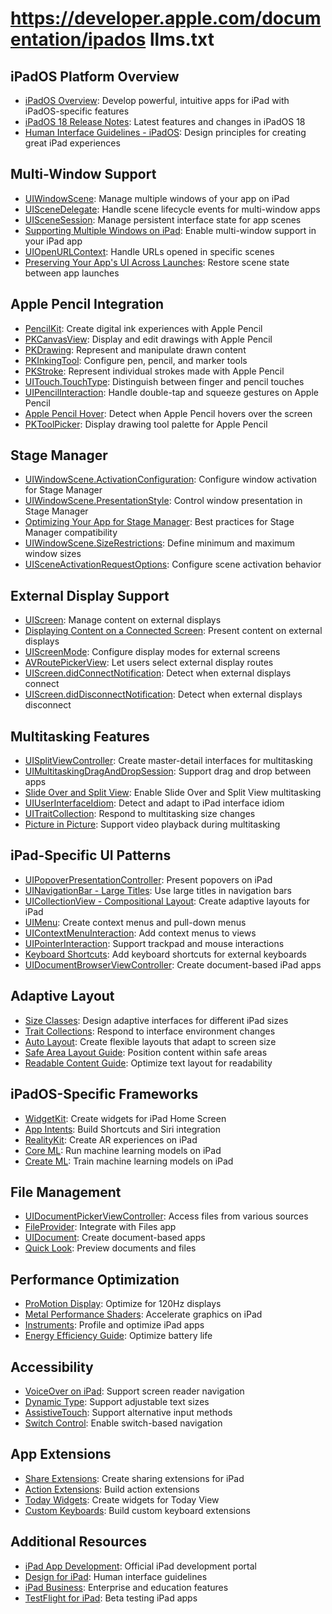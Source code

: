 # https://developer.apple.com/documentation/ipados llms.txt

## iPadOS Platform Overview
- [iPadOS Overview](https://developer.apple.com/documentation/ipados): Develop powerful, intuitive apps for iPad with iPadOS-specific features
- [iPadOS 18 Release Notes](https://developer.apple.com/documentation/ipados-release-notes): Latest features and changes in iPadOS 18
- [Human Interface Guidelines - iPadOS](https://developer.apple.com/design/human-interface-guidelines/platforms/designing-for-ipados): Design principles for creating great iPad experiences

## Multi-Window Support
- [UIWindowScene](https://developer.apple.com/documentation/uikit/uiwindowscene): Manage multiple windows of your app on iPad
- [UISceneDelegate](https://developer.apple.com/documentation/uikit/uiscenedelegate): Handle scene lifecycle events for multi-window apps
- [UISceneSession](https://developer.apple.com/documentation/uikit/uiscenesession): Manage persistent interface state for app scenes
- [Supporting Multiple Windows on iPad](https://developer.apple.com/documentation/uikit/app_and_environment/scenes/supporting_multiple_windows_on_ipad): Enable multi-window support in your iPad app
- [UIOpenURLContext](https://developer.apple.com/documentation/uikit/uiopenurlcontext): Handle URLs opened in specific scenes
- [Preserving Your App's UI Across Launches](https://developer.apple.com/documentation/uikit/view_controllers/preserving_your_app_s_ui_across_launches): Restore scene state between app launches

## Apple Pencil Integration
- [PencilKit](https://developer.apple.com/documentation/pencilkit): Create digital ink experiences with Apple Pencil
- [PKCanvasView](https://developer.apple.com/documentation/pencilkit/pkcanvasview): Display and edit drawings with Apple Pencil
- [PKDrawing](https://developer.apple.com/documentation/pencilkit/pkdrawing): Represent and manipulate drawn content
- [PKInkingTool](https://developer.apple.com/documentation/pencilkit/pkinkingtool): Configure pen, pencil, and marker tools
- [PKStroke](https://developer.apple.com/documentation/pencilkit/pkstroke): Represent individual strokes made with Apple Pencil
- [UITouch.TouchType](https://developer.apple.com/documentation/uikit/uitouch/touchtype): Distinguish between finger and pencil touches
- [UIPencilInteraction](https://developer.apple.com/documentation/uikit/uipencilinteraction): Handle double-tap and squeeze gestures on Apple Pencil
- [Apple Pencil Hover](https://developer.apple.com/documentation/uikit/pencil_interactions/handling_input_from_apple_pencil): Detect when Apple Pencil hovers over the screen
- [PKToolPicker](https://developer.apple.com/documentation/pencilkit/pktoolpicker): Display drawing tool palette for Apple Pencil

## Stage Manager
- [UIWindowScene.ActivationConfiguration](https://developer.apple.com/documentation/uikit/uiwindowscene/activationconfiguration): Configure window activation for Stage Manager
- [UIWindowScene.PresentationStyle](https://developer.apple.com/documentation/uikit/uiwindowscene/presentationstyle): Control window presentation in Stage Manager
- [Optimizing Your App for Stage Manager](https://developer.apple.com/documentation/uikit/app_and_environment/multitasking/optimizing_your_app_for_stage_manager): Best practices for Stage Manager compatibility
- [UIWindowScene.SizeRestrictions](https://developer.apple.com/documentation/uikit/uiwindowscene/sizerestrictions): Define minimum and maximum window sizes
- [UISceneActivationRequestOptions](https://developer.apple.com/documentation/uikit/uisceneactivationrequestoptions): Configure scene activation behavior

## External Display Support
- [UIScreen](https://developer.apple.com/documentation/uikit/uiscreen): Manage content on external displays
- [Displaying Content on a Connected Screen](https://developer.apple.com/documentation/uikit/windows_and_screens/displaying_content_on_a_connected_screen): Present content on external displays
- [UIScreenMode](https://developer.apple.com/documentation/uikit/uiscreenmode): Configure display modes for external screens
- [AVRoutePickerView](https://developer.apple.com/documentation/avkit/avroutepickerview): Let users select external display routes
- [UIScreen.didConnectNotification](https://developer.apple.com/documentation/uikit/uiscreen/1617825-didconnectnotification): Detect when external displays connect
- [UIScreen.didDisconnectNotification](https://developer.apple.com/documentation/uikit/uiscreen/1617835-diddisconnectnotification): Detect when external displays disconnect

## Multitasking Features
- [UISplitViewController](https://developer.apple.com/documentation/uikit/uisplitviewcontroller): Create master-detail interfaces for multitasking
- [UIMultitaskingDragAndDropSession](https://developer.apple.com/documentation/uikit/uimultitaskingdraganddropsession): Support drag and drop between apps
- [Slide Over and Split View](https://developer.apple.com/documentation/uikit/app_and_environment/multitasking/supporting_multitasking_on_ipad): Enable Slide Over and Split View multitasking
- [UIUserInterfaceIdiom](https://developer.apple.com/documentation/uikit/uiuserinterfaceidiom): Detect and adapt to iPad interface idiom
- [UITraitCollection](https://developer.apple.com/documentation/uikit/uitraitcollection): Respond to multitasking size changes
- [Picture in Picture](https://developer.apple.com/documentation/avkit/adopting_picture_in_picture_in_a_standard_player): Support video playback during multitasking

## iPad-Specific UI Patterns
- [UIPopoverPresentationController](https://developer.apple.com/documentation/uikit/uipopoverpresentationcontroller): Present popovers on iPad
- [UINavigationBar - Large Titles](https://developer.apple.com/documentation/uikit/uinavigationbar): Use large titles in navigation bars
- [UICollectionView - Compositional Layout](https://developer.apple.com/documentation/uikit/uicollectionview): Create adaptive layouts for iPad
- [UIMenu](https://developer.apple.com/documentation/uikit/uimenu): Create context menus and pull-down menus
- [UIContextMenuInteraction](https://developer.apple.com/documentation/uikit/uicontextmenuinteraction): Add context menus to views
- [UIPointerInteraction](https://developer.apple.com/documentation/uikit/uipointerinteraction): Support trackpad and mouse interactions
- [Keyboard Shortcuts](https://developer.apple.com/documentation/uikit/uikeycommand): Add keyboard shortcuts for external keyboards
- [UIDocumentBrowserViewController](https://developer.apple.com/documentation/uikit/uidocumentbrowserviewcontroller): Create document-based iPad apps

## Adaptive Layout
- [Size Classes](https://developer.apple.com/documentation/uikit/uiuserinterfacesizeclass): Design adaptive interfaces for different iPad sizes
- [Trait Collections](https://developer.apple.com/documentation/uikit/uitraitcollection): Respond to interface environment changes
- [Auto Layout](https://developer.apple.com/documentation/uikit/view_layout/auto_layout): Create flexible layouts that adapt to screen size
- [Safe Area Layout Guide](https://developer.apple.com/documentation/uikit/uiview/positioning_content_within_layout_margins): Position content within safe areas
- [Readable Content Guide](https://developer.apple.com/documentation/uikit/uiview/1622644-readablecontentguide): Optimize text layout for readability

## iPadOS-Specific Frameworks
- [WidgetKit](https://developer.apple.com/documentation/widgetkit): Create widgets for iPad Home Screen
- [App Intents](https://developer.apple.com/documentation/appintents): Build Shortcuts and Siri integration
- [RealityKit](https://developer.apple.com/documentation/realitykit): Create AR experiences on iPad
- [Core ML](https://developer.apple.com/documentation/coreml): Run machine learning models on iPad
- [Create ML](https://developer.apple.com/documentation/createml): Train machine learning models on iPad

## File Management
- [UIDocumentPickerViewController](https://developer.apple.com/documentation/uikit/uidocumentpickerviewcontroller): Access files from various sources
- [FileProvider](https://developer.apple.com/documentation/fileprovider): Integrate with Files app
- [UIDocument](https://developer.apple.com/documentation/uikit/uidocument): Create document-based apps
- [Quick Look](https://developer.apple.com/documentation/quicklook): Preview documents and files

## Performance Optimization
- [ProMotion Display](https://developer.apple.com/documentation/quartzcore/optimizing_promotion_refresh_rates): Optimize for 120Hz displays
- [Metal Performance Shaders](https://developer.apple.com/documentation/metalperformanceshaders): Accelerate graphics on iPad
- [Instruments](https://developer.apple.com/documentation/xcode/instruments): Profile and optimize iPad apps
- [Energy Efficiency Guide](https://developer.apple.com/documentation/performance/energy_efficiency_guide_for_ios_apps): Optimize battery life

## Accessibility
- [VoiceOver on iPad](https://developer.apple.com/documentation/accessibility/supporting_voiceover_in_your_app): Support screen reader navigation
- [Dynamic Type](https://developer.apple.com/documentation/uikit/uifont/scaling_fonts_automatically): Support adjustable text sizes
- [AssistiveTouch](https://developer.apple.com/documentation/accessibility/assistivetouch): Support alternative input methods
- [Switch Control](https://developer.apple.com/documentation/accessibility/switch_control): Enable switch-based navigation

## App Extensions
- [Share Extensions](https://developer.apple.com/documentation/uikit/app_extensions/share): Create sharing extensions for iPad
- [Action Extensions](https://developer.apple.com/documentation/uikit/app_extensions/action): Build action extensions
- [Today Widgets](https://developer.apple.com/documentation/widgetkit): Create widgets for Today View
- [Custom Keyboards](https://developer.apple.com/documentation/uikit/keyboards_and_input/creating_a_custom_keyboard): Build custom keyboard extensions

## Additional Resources
- [iPad App Development](https://developer.apple.com/ipad/): Official iPad development portal
- [Design for iPad](https://developer.apple.com/design/human-interface-guidelines/platforms/designing-for-ipados): Human interface guidelines
- [iPad Business](https://developer.apple.com/ipad/business/): Enterprise and education features
- [TestFlight for iPad](https://developer.apple.com/testflight/): Beta testing iPad apps